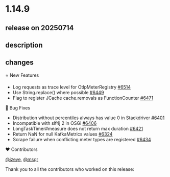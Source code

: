 # 1.14.9

## release on 20250714
## description
## changes
⭐ New Features

* Log requests as trace level for OtlpMeterRegistry <a href="https://github.com/micrometer-metrics/micrometer/pull/6514" data-hovercard-type="pull_request" data-hovercard-url="/micrometer-metrics/micrometer/pull/6514/hovercard">#6514</a>
* Use String.replace() where possible <a href="https://github.com/micrometer-metrics/micrometer/pull/6449" data-hovercard-type="pull_request" data-hovercard-url="/micrometer-metrics/micrometer/pull/6449/hovercard">#6449</a>
* Flag to register JCache cache.removals as FunctionCounter <a href="https://github.com/micrometer-metrics/micrometer/pull/6471" data-hovercard-type="pull_request" data-hovercard-url="/micrometer-metrics/micrometer/pull/6471/hovercard">#6471</a>

🐞 Bug Fixes

* Distribution without percentiles always has value 0 in Stackdriver <a href="https://github.com/micrometer-metrics/micrometer/issues/6401" data-hovercard-type="issue" data-hovercard-url="/micrometer-metrics/micrometer/issues/6401/hovercard">#6401</a>
* Incompatible with slf4j 2 in OSGi <a href="https://github.com/micrometer-metrics/micrometer/issues/6406" data-hovercard-type="issue" data-hovercard-url="/micrometer-metrics/micrometer/issues/6406/hovercard">#6406</a>
* LongTaskTimer#measure does not return max duration <a href="https://github.com/micrometer-metrics/micrometer/issues/6421" data-hovercard-type="issue" data-hovercard-url="/micrometer-metrics/micrometer/issues/6421/hovercard">#6421</a>
* Return NaN for null KafkaMetrics values <a href="https://github.com/micrometer-metrics/micrometer/issues/6324" data-hovercard-type="issue" data-hovercard-url="/micrometer-metrics/micrometer/issues/6324/hovercard">#6324</a>
* Scrape failure when conflicting meter types are registered <a href="https://github.com/micrometer-metrics/micrometer/issues/6434" data-hovercard-type="issue" data-hovercard-url="/micrometer-metrics/micrometer/issues/6434/hovercard">#6434</a>

❤️ Contributors

<a class="user-mention notranslate" data-hovercard-type="user" data-hovercard-url="/users/izeye/hovercard" data-octo-click="hovercard-link-click" data-octo-dimensions="link_type:self" href="https://github.com/izeye">@izeye</a>, <a class="user-mention notranslate" data-hovercard-type="user" data-hovercard-url="/users/msqr/hovercard" data-octo-click="hovercard-link-click" data-octo-dimensions="link_type:self" href="https://github.com/msqr">@msqr</a>  

Thank you to all the contributors who worked on this release:

